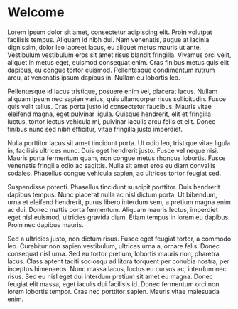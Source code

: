 # Welcome

Lorem ipsum dolor sit amet, consectetur adipiscing elit. Proin volutpat facilisis tempus. Aliquam id nibh dui. Nam venenatis, augue at lacinia dignissim, dolor leo laoreet lacus, eu aliquet metus mauris ut ante. Vestibulum vestibulum eros sit amet risus blandit fringilla. Vivamus orci velit, aliquet in metus eget, euismod consequat enim. Cras finibus metus quis elit dapibus, eu congue tortor euismod. Pellentesque condimentum rutrum arcu, at venenatis ipsum dapibus in. Nullam eu lobortis leo.

Pellentesque id lacus tristique, posuere enim vel, placerat lacus. Nullam aliquam ipsum nec sapien varius, quis ullamcorper risus sollicitudin. Fusce quis velit tellus. Cras porta justo id consectetur faucibus. Mauris vitae eleifend magna, eget pulvinar ligula. Quisque hendrerit, elit et fringilla luctus, tortor lectus vehicula mi, pulvinar iaculis arcu felis et elit. Donec finibus nunc sed nibh efficitur, vitae fringilla justo imperdiet.

Nulla porttitor lacus sit amet tincidunt porta. Ut odio leo, tristique vitae ligula in, facilisis ultrices nunc. Duis eget hendrerit justo. Fusce vel neque nisi. Mauris porta fermentum quam, non congue metus rhoncus lobortis. Fusce venenatis fringilla odio ac sagittis. Nulla sit amet eros eu diam convallis sodales. Phasellus congue vehicula sapien, ac ultrices tortor feugiat sed.

Suspendisse potenti. Phasellus tincidunt suscipit porttitor. Duis hendrerit dapibus tempus. Nunc placerat nulla ac nisl dictum porta. Ut bibendum, urna et eleifend hendrerit, purus libero interdum sem, a pretium magna enim ac dui. Donec mattis porta fermentum. Aliquam mauris lectus, imperdiet eget nisl euismod, ultricies gravida diam. Etiam tempus in lorem eu dapibus. Proin nec dapibus mauris.

Sed a ultricies justo, non dictum risus. Fusce eget feugiat tortor, a commodo leo. Curabitur non sapien vestibulum, ultrices urna a, ornare felis. Donec consequat nisl urna. Sed eu tortor pretium, lobortis mauris non, pharetra lacus. Class aptent taciti sociosqu ad litora torquent per conubia nostra, per inceptos himenaeos. Nunc massa lacus, luctus eu cursus ac, interdum nec risus. Sed eu nisl eget dui interdum pretium sit amet eu magna. Donec feugiat elit massa, eget iaculis dui facilisis id. Donec fermentum orci non lorem lobortis tempor. Cras nec porttitor sapien. Mauris vitae malesuada enim.